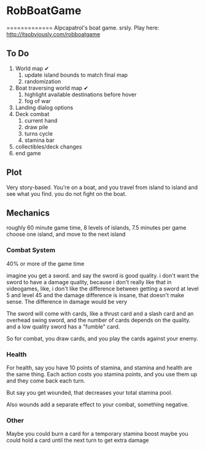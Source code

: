 # RobBoatGame
=============
Alpcapatrol's boat game.  srsly.  Play here: http://itsobviously.com/robboatgame

To Do
-----
1. World map &#10004;
   1. update island bounds to match final map
   1. randomization
1. Boat traversing world map &#10004;
   1. highlight available destinations before hover
   1. fog of war
1. Landing dialog options
1. Deck combat
   1. current hand
   1. draw pile
   1. turns cycle
   1. stamina bar
1. collectibles/deck changes
1. end game

Plot
----
Very story-based.  You're on a boat, and you travel from island to island and see what you find.  you do not fight on the boat.


Mechanics
---------
roughly 60 minute game time, 8 levels of islands, 7.5 minutes per game  choose one island, and move to the next island 

### Combat System

40% or more of the game time

imagine you get a sword.  and say the sword is good quality.  i don't want the sword to have a damage quality, because i don't really like that in videogames, like, i don't like the difference between getting a sword at level 5 and level 45 and the damage difference is insane, that doesn't make sense.  The difference in damage would be very 

The sword will come with cards, like a thrust card and a slash card and an overhead swing sword, and the number of cards depends on the quality.  and a low quality sword has a "fumble" card.

So for combat, you draw cards, and you play the cards against your enemy.

### Health  
For health, say you have 10 points of stamina, and stamina and health are the same thing.  Each action costs you stamina points, and you use them up and they come back each turn.

But say you get wounded, that decreases your total stamina pool.  

Also wounds add a separate effect to your combat, something negative.

### Other
Maybe you could burn a card for a temporary stamina boost
maybe you could hold a card until the next turn to get extra damage

